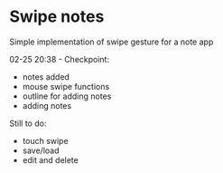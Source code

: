 # Swipe notes
 Simple implementation of swipe gesture for a note app

02-25 20:38 - Checkpoint:
- notes added
- mouse swipe functions
- outline for adding notes
- adding notes

Still to do:
- touch swipe
- save/load
- edit and delete